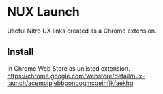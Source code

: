# NUX Launch
Useful Nitro UX links created as a Chrome extension.

## Install
In Chrome Web Store as unlisted extension.
https://chrome.google.com/webstore/detail/nux-launch/acemojpjebbponbogmcgeihfjkfaekhg
